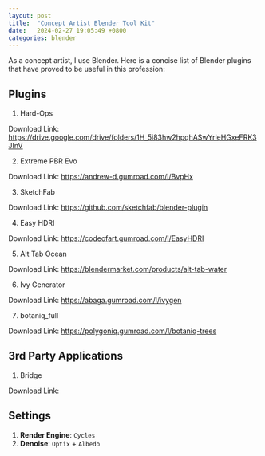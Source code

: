 ```yaml
---
layout: post
title:  "Concept Artist Blender Tool Kit"
date:   2024-02-27 19:05:49 +0800
categories: blender
---
```



As a concept artist, I use Blender. Here is a concise list of Blender plugins that have proved to be useful in this profession: 

## **Plugins**

1. Hard-Ops

Download Link: https://drive.google.com/drive/folders/1H_5i83hw2hpqhASwYrleHGxeFRK3JInV

2. Extreme PBR Evo

Download Link: https://andrew-d.gumroad.com/l/BvpHx

3. SketchFab

Download Link: https://github.com/sketchfab/blender-plugin

4. Easy HDRI

Download Link: https://codeofart.gumroad.com/l/EasyHDRI

5. Alt Tab Ocean

Download Link: https://blendermarket.com/products/alt-tab-water

6. Ivy Generator

Download Link: https://abaga.gumroad.com/l/ivygen

7. botaniq_full

Download Link: https://polygoniq.gumroad.com/l/botaniq-trees

## **3rd Party Applications**

1. Bridge

Download Link: 

## **Settings**

1. **Render Engine**: `Cycles`
2. **Denoise**: `Optix` + `Albedo`

